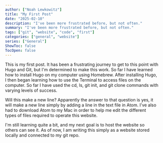 ```yaml
---
author: ["Noah Lewkowitz"]
title: "My First Post"
date: "2025-02-10"
description: "I've been more frustrated before, but not often."
summary: "I've been more frustrated before, but not often."
tags: ["git", "website", "code", "first"]
categories: ["general", "website"]
series: ["General"]
ShowToc: false
TocOpen: false
---
```

This is my first post. It has been a frustrating journey to get to this point with Hugo and Git, but I'm determined to make this work.
So far I have learned how to install Hugo on my computer using Homebrew. After installing Hugo, I then began learning how to use the Terminal to access files on the computer. So far I have used the cd, ls, git init, and git clone commands with varying levels of success.

Will this make a new line? Apparently the answer to that question is yes, it will make a new line simply by adding a line in the text file in Atom. I've also had to download Atom to my Mac in order to help me edit the different types of files required to operate this website.

I'm still learning quite a bit, and my next goal is to host the website so others can see it. As of now, I am writing this simply as a website stored locally and connected to my git repo. 
